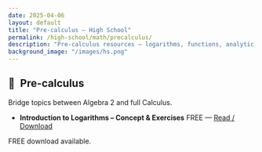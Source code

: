 ```yaml
---
date: 2025-04-06
layout: default
title: "Pre-calculus – High School"
permalink: /high-school/math/precalculus/
description: "Pre-calculus resources — logarithms, functions, analytic geometry — free notes and exercises."
background_image: "/images/hs.png"
---
```


<div class="content-box">
  <h2>📐 Pre-calculus</h2>
  <p>Bridge topics between Algebra 2 and full Calculus.</p>
</div>

<ul class="resource-list">

  <li>
    <strong>Introduction to Logarithms – Concept &amp; Exercises</strong>
    <span class="badge free">FREE</span>
    — <a href="/high-school/math/precalculus/intro-logarithms/">Read / Download</a>
  </li>

</ul>

<div class="content-box">
  <p><span class="badge free">FREE</span> download available.</p>
</div>

